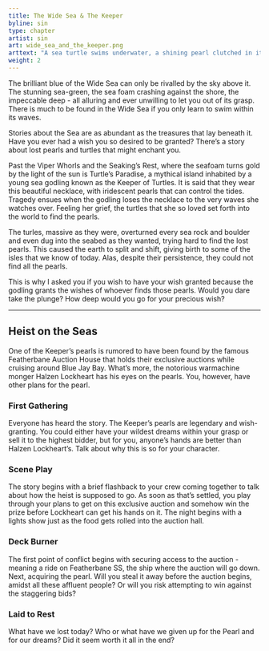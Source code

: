 ```yaml
---
title: The Wide Sea & The Keeper
byline: sin
type: chapter
artist: sin
art: wide_sea_and_the_keeper.png
arttext: "A sea turtle swims underwater, a shining pearl clutched in its mouth."
weight: 2
---
```


The brilliant blue of the Wide Sea can only be rivalled by the sky above it. The stunning sea-green, the sea foam crashing against the shore, the impeccable deep - all alluring and ever unwilling to let you out of its grasp. There is much to be found in the Wide Sea if you only learn to swim within its waves. 

Stories about the Sea are as abundant as the treasures that lay beneath it. Have you ever had a wish you so desired to be granted? There’s a story about lost pearls and turtles that might enchant you. 

Past the Viper Whorls and the Seaking’s Rest, where the seafoam turns gold by the light of the sun is Turtle’s Paradise, a mythical island inhabited by a young sea godling known as the Keeper of Turtles. It is said that they wear this beautiful necklace, with iridescent pearls that can control the tides. Tragedy ensues when the godling loses the necklace to the very waves she watches over. Feeling her grief, the turtles that she so loved set forth into the world to find the pearls.

The turles, massive as they were, overturned every sea rock and boulder and even dug into the seabed as they wanted, trying hard to find the lost pearls. This caused the earth to split and shift, giving birth to some of the isles that we know of today. Alas, despite their persistence, they could not find all the pearls.

This is why I asked you if you wish to have your wish granted because the godling grants the wishes of whoever finds those pearls. Would you dare take the plunge? How deep would you go for your precious wish?

***

## Heist on the Seas
One of the Keeper’s pearls is rumored to have been found by the famous Featherbane Auction House that holds their exclusive auctions while cruising around Blue Jay Bay. What’s more, the  notorious warmachine monger Halzen Lockheart has his eyes on the pearls. You, however, have other plans for the pearl.

### First Gathering
Everyone has heard the story. The Keeper’s pearls are legendary and wish-granting. You could either have your wildest dreams within your grasp or sell it to the highest bidder, but for you, anyone’s hands are better than Halzen Lockheart’s. Talk about why this is so for your character.

### Scene Play
The story begins with a brief flashback to your crew coming together to talk about how the heist is supposed to go. As soon as that’s settled, you play through your plans to get on this exclusive auction and somehow win the prize before Lockheart can get his hands on it. The night begins with a lights show just as the food gets rolled into the auction hall.

### Deck Burner
The first point of conflict begins with securing access to the auction - meaning a ride on Featherbane SS, the ship where the auction will go down. Next, acquiring the pearl. Will you steal it away before the auction begins, amidst all these affluent people? Or will you risk attempting to win against the staggering bids?

### Laid to Rest
What have we lost today? Who or what have we given up for the Pearl and for our dreams? Did it seem worth it all in the end?
